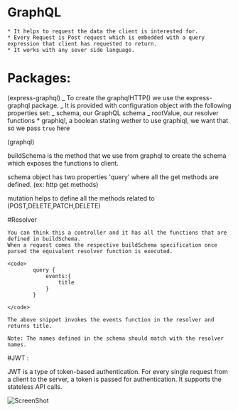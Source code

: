 # GraphQL

    * It helps to request the data the client is interested for.
    * Every Request is Post request which is embedded with a query expression that client has requested to return.
    * It works with any sever side language.

# Packages:

(express-graphql)
_ To create the graphqlHTTP() we use the express-graphql package.
_ It is provided with configuration object with the following properties set:
_ schema, our GraphQL schema
_ rootValue, our resolver functions \* graphiql, a boolean stating wether to use graphiql, we want that so we pass `true` here

(graphql)

buildSchema is the method that we use from graphql to create the schema which exposes the functions to client.

schema object has two properties 'query' where all the get methods are defined. (ex: http get methods)

mutation helps to define all the methods related to (POST,DELETE,PATCH,DELETE)

#Resolver

    You can think this a controller and it has all the functions that are defined in buildSchema.
    When a request comes the respective buildSchema specification once parsed the equivalent resolver function is executed.

    <code>
            query {
                events:{
                    title
                }
            }

    </code>

    The above snippet invokes the events function in the resolver and returns title.

    Note: The names defined in the schema should match with the resolver names.

#JWT :

JWT is a type of token-based authentication. For every single request from a client to the server, a token is passed for authentication. It supports the stateless API calls.

![ScreenShot](https://cdn-images-1.medium.com/max/2400/1*3yU_Zbhj9zDZwboFLHS1rg.png)
